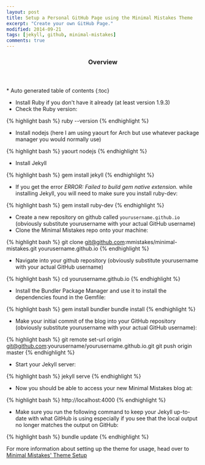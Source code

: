 ```yaml
---
layout: post
title: Setup a Personal GitHub Page using the Minimal Mistakes Theme
excerpt: "Create your own GitHub Page."
modified: 2014-09-21
tags: [jekyll, github, minimal-mistakes]
comments: true
---
```


<section id="table-of-contents" class="toc">
  <header>
    <h3>Overview</h3>
  </header>
<div id="drawer" markdown="1">
*  Auto generated table of contents
{:toc}
</div>
</section><!-- /#table-of-contents -->

* Install Ruby if you don't have it already (at least version 1.9.3)
* Check the Ruby version:

{% highlight bash %}
ruby --version
{% endhighlight %}

* Install nodejs (here I am using yaourt for Arch but use whatever package manager you would normally use)

{% highlight bash %}
yaourt nodejs
{% endhighlight %}

* Install Jekyll

{% highlight bash %}
gem install jekyll
{% endhighlight %}

* If you get the error *ERROR: Failed to build gem native extension.* while installing Jekyll, you will need to make sure you install ruby-dev:

{% highlight bash %}
gem install ruby-dev
{% endhighlight %}

* Create a new repository on github called `yourusername.github.io` (obviously substitute yourusername with your actual GitHub username)
* Clone the Minimal Mistakes repo onto your machine:

{% highlight bash %}
git clone git@github.com:mmistakes/minimal-mistakes.git yourusername.github.io
{% endhighlight %}

* Navigate into your github repository (obviously substitute yourusername with your actual GitHub username)

{% highlight bash %}
cd yourusername.github.io
{% endhighlight %}

* Install the Bundler Package Manager and use it to install the dependencies found in the Gemfile:

{% highlight bash %}
gem install bundler
bundle install
{% endhighlight %}

 * Make your initial commit of the blog into your GitHub repository (obviously substitute yourusername with your actual GitHub username):

{% highlight bash %}
git remote set-url origin git@github.com:yourusername/yourusername.github.io.git
git push origin master
{% endhighlight %}

 * Start your Jekyll server:

{% highlight bash %}
jekyll serve
{% endhighlight %}

* Now you should be able to access your new Minimal Mistakes blog at:

{% highlight bash %}
http://localhost:4000
{% endhighlight %}

* Make sure you run the following command to keep your Jekyll up-to-date with what GitHub is using especially if you see that the local output no longer matches the output on GitHub:
 
{% highlight bash %}
bundle update
{% endhighlight %}

For more information about setting up the theme for usage, head over to [Minimal Mistakes' Theme Setup](http://mmistakes.github.io/minimal-mistakes/theme-setup/)
